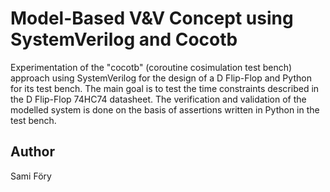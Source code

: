 # Model-Based V&V Concept using SystemVerilog and Cocotb

Experimentation of the "cocotb" (coroutine cosimulation test bench) approach using SystemVerilog for the design of a D Flip-Flop and Python for its test bench. The main goal is to test the time constraints described in the D Flip-Flop 74HC74 datasheet.
The verification and validation of the modelled system is done on the basis of assertions written in Python in the test bench.

## Author

Sami Föry
